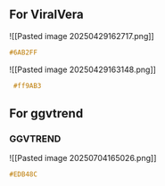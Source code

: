 ## For ViralVera


![[Pasted image 20250429162717.png]]
```css
#6AB2FF
```

![[Pasted image 20250429163148.png]]

```CSS
 #ff9AB3
```

## For ggvtrend

### GGVTREND

![[Pasted image 20250704165026.png]]
```css
#EDB48C
```
